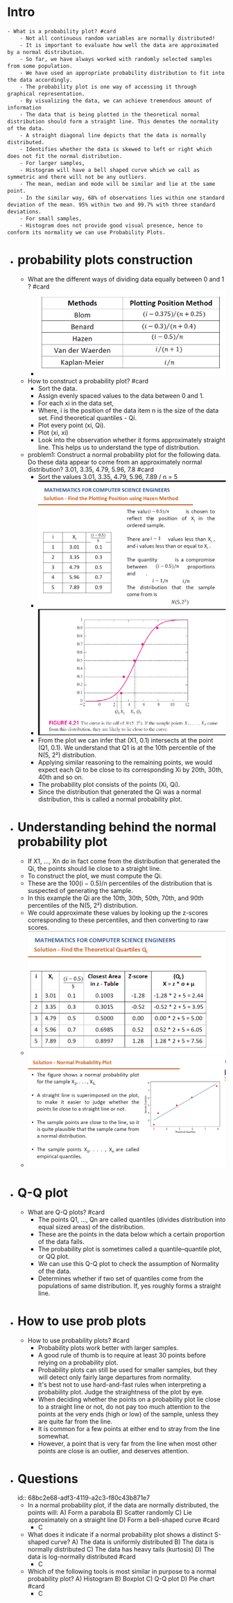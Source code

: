 # Intro
	- What is a probability plot? #card
		- Not all continuous random variables are normally distributed!
		- It is important to evaluate how well the data are approximated by a normal distribution.
		- So far, we have always worked with randomly selected samples from some population.
		- We have used an appropriate probability distribution to fit into the data accordingly.
		- The probability plot is one way of accessing it through graphical representation.
		- By visualizing the data, we can achieve tremendous amount of information
		- The data that is being plotted in the theoretical normal distribution should form a straight line. This denotes the normality of the data.
		- A straight diagonal line depicts that the data is normally distributed.
		- Identifies whether the data is skewed to left or right which does not fit the normal distribution.
		- For larger samples,
		- Histogram will have a bell shaped curve which we call as symmetric and there will not be any outliers.
		- The mean, median and mode will be similar and lie at the same point.
		- In the similar way, 68% of observations lies within one standard deviation of the mean. 95% within two and 99.7% with three standard deviations.
		- For small samples,
		- Histogram does not provide good visual presence, hence to conform its normality we can use Probability Plots.
- # probability plots construction
	- What are the different ways of dividing data equally between 0 and 1 ? #card
		- ![image.png](../assets/image_1757162506615_0.png)
	- How to construct a probability plot? #card
		- Sort the data.
		- Assign evenly spaced values to the data between 0 and 1.
		- For each xi in the data set,
		- Where, i is the position of the data item n is the size of the data set.
		  Find theoretical quantiles - Qi.
		- Plot every point (xi, Qi).
		- Plot (xi, xi)
		- Look into the observation whether it forms approximately straight line. This helps us to understand the type of distribution.
	- problem1: Construct a normal probability plot for the following data. Do these data appear to come from an approximately normal distribution? 3.01, 3.35, 4.79, 5.96, 7.8 #card
		- Sort the values 3.01, 3.35, 4.79, 5.96, 7.89 / n = 5
		- ![image.png](../assets/image_1757162779859_0.png)
		- ![image.png](../assets/image_1757162797249_0.png)
		- From the plot we can infer that (X1, 0.1) intersects at the point (Q1, 0.1). We understand that Q1 is at the 10th percentile of the N(5, 2²) distribution.
		- Applying similar reasoning to the remaining points, we would expect each Qi to be close to its corresponding Xi by 20th, 30th, 40th and so on.
		- The probability plot consists of the points (Xi, Qi).
		- Since the distribution that generated the Qi was a normal distribution, this is called a normal probability plot.
- # Understanding behind the normal probability plot
	- If X1, ..., Xn do in fact come from the distribution that generated the Qi, the points should lie close to a straight line.
	- To construct the plot, we must compute the Qi.
	- These are the 100(i − 0.5)/n percentiles of the distribution that is suspected of generating the sample.
	- In this example the Qi are the 10th, 30th, 50th, 70th, and 90th percentiles of the N(5, 2²) distribution.
	- We could approximate these values by looking up the z-scores corresponding to these percentiles, and then converting to raw scores.
	- ![image.png](../assets/image_1757162914724_0.png)
	- ![image.png](../assets/image_1757162935517_0.png)
- # Q-Q plot
	- What are Q-Q plots? #card
		- The points Q1, ..., Qn are called quantiles (divides distribution into equal sized areas) of the distribution.
		- These are the points in the data below which a certain proportion of the data falls.
		- The probability plot is sometimes called a quantile–quantile plot, or QQ plot.
		- We can use this Q-Q plot to check the assumption of Normality of the data.
		- Determines whether if two set of quantiles come from the populations of same distribution. If, yes roughly forms a straight line.
- # How to use prob plots
	- How to use probability plots? #card
		- Probability plots work better with larger samples.
		- A good rule of thumb is to require at least 30 points before relying on a probability plot.
		- Probability plots can still be used for smaller samples, but they will detect only fairly large departures from normality.
		- It's best not to use hard-and-fast rules when interpreting a probability plot. Judge the straightness of the plot by eye.
		- When deciding whether the points on a probability plot lie close to a straight line or not, do not pay too much attention to the points at the very ends (high or low) of the sample, unless they are quite far from the line.
		- It is common for a few points at either end to stray from the line somewhat.
		- However, a point that is very far from the line when most other points are close is an outlier, and deserves attention.
- # Questions
  id:: 68bc2e68-adf3-4119-a2c3-f80c43b871e7
	- In a normal probability plot, if the data are normally distributed, the points will: 
	  A) Form a parabola
	   B) Scatter randomly 
	  C) Lie approximately on a straight line 
	  D) Form a bell-shaped curve #card
		- C
	- What does it indicate if a normal probability plot shows a distinct S-shaped curve? 
	  A) The data is uniformly distributed 
	  B) The data is normally distributed 
	  C) The data has heavy tails (kurtosis)
	   D) The data is log-normally distributed #card
		- C
	- Which of the following tools is most similar in purpose to a normal probability plot?
	   A) Histogram 
	  B) Boxplot 
	  C) Q-Q plot
	   D) Pie chart #card
		- C